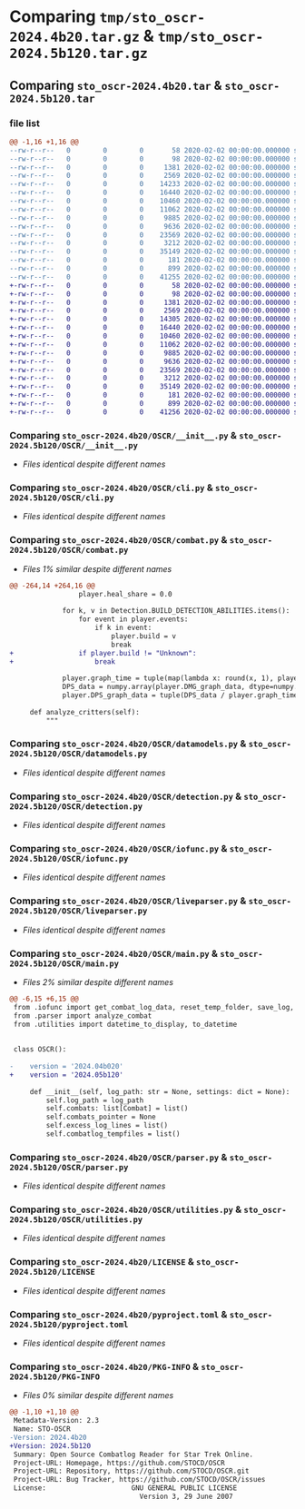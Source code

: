# Comparing `tmp/sto_oscr-2024.4b20.tar.gz` & `tmp/sto_oscr-2024.5b120.tar.gz`

## Comparing `sto_oscr-2024.4b20.tar` & `sto_oscr-2024.5b120.tar`

### file list

```diff
@@ -1,16 +1,16 @@
--rw-r--r--   0        0        0       58 2020-02-02 00:00:00.000000 sto_oscr-2024.4b20/.flake8
--rw-r--r--   0        0        0       98 2020-02-02 00:00:00.000000 sto_oscr-2024.4b20/.pre-commit-config.yaml
--rw-r--r--   0        0        0     1381 2020-02-02 00:00:00.000000 sto_oscr-2024.4b20/OSCR/__init__.py
--rw-r--r--   0        0        0     2569 2020-02-02 00:00:00.000000 sto_oscr-2024.4b20/OSCR/cli.py
--rw-r--r--   0        0        0    14233 2020-02-02 00:00:00.000000 sto_oscr-2024.4b20/OSCR/combat.py
--rw-r--r--   0        0        0    16440 2020-02-02 00:00:00.000000 sto_oscr-2024.4b20/OSCR/datamodels.py
--rw-r--r--   0        0        0    10460 2020-02-02 00:00:00.000000 sto_oscr-2024.4b20/OSCR/detection.py
--rw-r--r--   0        0        0    11062 2020-02-02 00:00:00.000000 sto_oscr-2024.4b20/OSCR/iofunc.py
--rw-r--r--   0        0        0     9885 2020-02-02 00:00:00.000000 sto_oscr-2024.4b20/OSCR/liveparser.py
--rw-r--r--   0        0        0     9636 2020-02-02 00:00:00.000000 sto_oscr-2024.4b20/OSCR/main.py
--rw-r--r--   0        0        0    23569 2020-02-02 00:00:00.000000 sto_oscr-2024.4b20/OSCR/parser.py
--rw-r--r--   0        0        0     3212 2020-02-02 00:00:00.000000 sto_oscr-2024.4b20/OSCR/utilities.py
--rw-r--r--   0        0        0    35149 2020-02-02 00:00:00.000000 sto_oscr-2024.4b20/LICENSE
--rw-r--r--   0        0        0      181 2020-02-02 00:00:00.000000 sto_oscr-2024.4b20/README.md
--rw-r--r--   0        0        0      899 2020-02-02 00:00:00.000000 sto_oscr-2024.4b20/pyproject.toml
--rw-r--r--   0        0        0    41255 2020-02-02 00:00:00.000000 sto_oscr-2024.4b20/PKG-INFO
+-rw-r--r--   0        0        0       58 2020-02-02 00:00:00.000000 sto_oscr-2024.5b120/.flake8
+-rw-r--r--   0        0        0       98 2020-02-02 00:00:00.000000 sto_oscr-2024.5b120/.pre-commit-config.yaml
+-rw-r--r--   0        0        0     1381 2020-02-02 00:00:00.000000 sto_oscr-2024.5b120/OSCR/__init__.py
+-rw-r--r--   0        0        0     2569 2020-02-02 00:00:00.000000 sto_oscr-2024.5b120/OSCR/cli.py
+-rw-r--r--   0        0        0    14305 2020-02-02 00:00:00.000000 sto_oscr-2024.5b120/OSCR/combat.py
+-rw-r--r--   0        0        0    16440 2020-02-02 00:00:00.000000 sto_oscr-2024.5b120/OSCR/datamodels.py
+-rw-r--r--   0        0        0    10460 2020-02-02 00:00:00.000000 sto_oscr-2024.5b120/OSCR/detection.py
+-rw-r--r--   0        0        0    11062 2020-02-02 00:00:00.000000 sto_oscr-2024.5b120/OSCR/iofunc.py
+-rw-r--r--   0        0        0     9885 2020-02-02 00:00:00.000000 sto_oscr-2024.5b120/OSCR/liveparser.py
+-rw-r--r--   0        0        0     9636 2020-02-02 00:00:00.000000 sto_oscr-2024.5b120/OSCR/main.py
+-rw-r--r--   0        0        0    23569 2020-02-02 00:00:00.000000 sto_oscr-2024.5b120/OSCR/parser.py
+-rw-r--r--   0        0        0     3212 2020-02-02 00:00:00.000000 sto_oscr-2024.5b120/OSCR/utilities.py
+-rw-r--r--   0        0        0    35149 2020-02-02 00:00:00.000000 sto_oscr-2024.5b120/LICENSE
+-rw-r--r--   0        0        0      181 2020-02-02 00:00:00.000000 sto_oscr-2024.5b120/README.md
+-rw-r--r--   0        0        0      899 2020-02-02 00:00:00.000000 sto_oscr-2024.5b120/pyproject.toml
+-rw-r--r--   0        0        0    41256 2020-02-02 00:00:00.000000 sto_oscr-2024.5b120/PKG-INFO
```

### Comparing `sto_oscr-2024.4b20/OSCR/__init__.py` & `sto_oscr-2024.5b120/OSCR/__init__.py`

 * *Files identical despite different names*

### Comparing `sto_oscr-2024.4b20/OSCR/cli.py` & `sto_oscr-2024.5b120/OSCR/cli.py`

 * *Files identical despite different names*

### Comparing `sto_oscr-2024.4b20/OSCR/combat.py` & `sto_oscr-2024.5b120/OSCR/combat.py`

 * *Files 1% similar despite different names*

```diff
@@ -264,14 +264,16 @@
                 player.heal_share = 0.0
 
             for k, v in Detection.BUILD_DETECTION_ABILITIES.items():
                 for event in player.events:
                     if k in event:
                         player.build = v
                         break
+                if player.build != "Unknown":
+                    break
 
             player.graph_time = tuple(map(lambda x: round(x, 1), player.graph_time))
             DPS_data = numpy.array(player.DMG_graph_data, dtype=numpy.float64).cumsum()
             player.DPS_graph_data = tuple(DPS_data / player.graph_time)
 
     def analyze_critters(self):
         """
```

### Comparing `sto_oscr-2024.4b20/OSCR/datamodels.py` & `sto_oscr-2024.5b120/OSCR/datamodels.py`

 * *Files identical despite different names*

### Comparing `sto_oscr-2024.4b20/OSCR/detection.py` & `sto_oscr-2024.5b120/OSCR/detection.py`

 * *Files identical despite different names*

### Comparing `sto_oscr-2024.4b20/OSCR/iofunc.py` & `sto_oscr-2024.5b120/OSCR/iofunc.py`

 * *Files identical despite different names*

### Comparing `sto_oscr-2024.4b20/OSCR/liveparser.py` & `sto_oscr-2024.5b120/OSCR/liveparser.py`

 * *Files identical despite different names*

### Comparing `sto_oscr-2024.4b20/OSCR/main.py` & `sto_oscr-2024.5b120/OSCR/main.py`

 * *Files 2% similar despite different names*

```diff
@@ -6,15 +6,15 @@
 from .iofunc import get_combat_log_data, reset_temp_folder, save_log, split_log_by_lines
 from .parser import analyze_combat
 from .utilities import datetime_to_display, to_datetime
 
 
 class OSCR():
 
-    version = '2024.04b020'
+    version = '2024.05b120'
 
     def __init__(self, log_path: str = None, settings: dict = None):
         self.log_path = log_path
         self.combats: list[Combat] = list()
         self.combats_pointer = None
         self.excess_log_lines = list()
         self.combatlog_tempfiles = list()
```

### Comparing `sto_oscr-2024.4b20/OSCR/parser.py` & `sto_oscr-2024.5b120/OSCR/parser.py`

 * *Files identical despite different names*

### Comparing `sto_oscr-2024.4b20/OSCR/utilities.py` & `sto_oscr-2024.5b120/OSCR/utilities.py`

 * *Files identical despite different names*

### Comparing `sto_oscr-2024.4b20/LICENSE` & `sto_oscr-2024.5b120/LICENSE`

 * *Files identical despite different names*

### Comparing `sto_oscr-2024.4b20/pyproject.toml` & `sto_oscr-2024.5b120/pyproject.toml`

 * *Files identical despite different names*

### Comparing `sto_oscr-2024.4b20/PKG-INFO` & `sto_oscr-2024.5b120/PKG-INFO`

 * *Files 0% similar despite different names*

```diff
@@ -1,10 +1,10 @@
 Metadata-Version: 2.3
 Name: STO-OSCR
-Version: 2024.4b20
+Version: 2024.5b120
 Summary: Open Source Combatlog Reader for Star Trek Online.
 Project-URL: Homepage, https://github.com/STOCD/OSCR
 Project-URL: Repository, https://github.com/STOCD/OSCR.git
 Project-URL: Bug Tracker, https://github.com/STOCD/OSCR/issues
 License:                     GNU GENERAL PUBLIC LICENSE
                                Version 3, 29 June 2007
```

